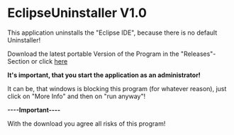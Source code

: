 # EclipseUninstaller V1.0
This application uninstalls the "Eclipse IDE", because there is no default Uninstaller!

Download the latest portable Version of the Program in the "Releases"-Section or click [here](https://github.com/MaxPra/EclipseUninstaller/releases/download/Version1.0EclipseUninstaller/EclipseUninstaller.exe)

**It's important, that you start the application as an administrator!**

It can be, that windows is blocking this program (for whatever reason), just click on "More Info" and then on "run anyway"!

**----Important----**

With the download you agree all risks of this program!

